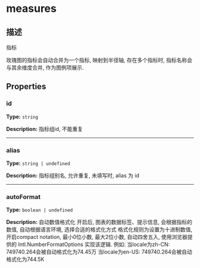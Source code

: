 # measures
## 描述
指标

玫瑰图的指标会自动合并为一个指标, 映射到半径轴, 存在多个指标时, 指标名称会与其余维度合并, 作为图例项展示.


## Properties

### id

**Type:** `string`

**Description:**
指标组id, 不能重复

---

### alias

**Type:** `string | undefined`

**Description:**
指标组别名, 允许重复, 未填写时, alias 为 id

---

### autoFormat

**Type:** `boolean | undefined`

**Description:**
自动数值格式化
开启后, 图表的数据标签、提示信息, 会根据指标的数值, 自动根据语言环境, 选择合适的格式化方式
格式化规则为设置为十进制数值, 开启compact notation, 最小0位小数, 最大2位小数, 自动四舍五入, 使用浏览器提供的 Intl.NumberFormatOptions 实现该逻辑.
例如:
当locale为zh-CN: 749740.264会被自动格式化为74.45万
当locale为en-US: 749740.264会被自动格式化为744.5K